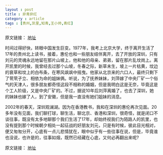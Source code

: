 ```yaml
---
layout : post
title : 非青非红
category : article
tags : [贵州,凯里,知青,王小帅,青红]
---
```


原文链接： [地址](http://www.dushumashang.com/2490)

时间过得好快，转眼中国发生巨变。1977年，我考上北京大学，终于离开生活了17年的贵州北上读书，接着，惠伦也和一些朋友结伴离开，去了开放的深圳，只有刘元的灵魂永远地留在那片山坡上，他和他的母亲、弟弟，留在那片乱坟岗上。离开凯里的时候，我曾经去过那个山坡，冬春之际，新草未生，坡上一片枯黄，坟边的衰草和坟上的白布条，在寒风飒飒中摇曳。他家从北京来的六口人，最终只剩下了茕茕孑立、相依为命的姐妹俩。听说，为了抚养妹妹，刘萍嫁了中央厂矿一个俗气的天津人，很多朋友都奇怪这段不相称的婚姻，但是我明白这是无奈，毕竟这是个工人阶级，又是中央厂矿的。不过，据说10年后刘萍离婚了，也去了深圳，她的妹妹也嫁了人，到了安徽，但是我一直没有她们姐妹的消息。

2002年的春天，深圳观澜湖。因为在香港教书，我和在深圳的惠伦再次见面。20多年没有见面，我们聊打球，聊生活，聊北京、香港和深圳，很奇怪，就是闭口不谈往事，既没有太多地聊那个我们生活了17年，却始终视我们为陌路人的凯里，也没有提到那个时候朝夕相处一起征战的好朋友刘元，只是有时候，彼此目光相对，便又匆匆分开，心底有一点儿悲情犹在，眼中似乎有一些往事在说，但是，毕竟谁也没说，也许是的，往事如烟，既然已经藏在心底，又何必再翻出来呢?



原文链接： [地址](http://www.dushumashang.com/2490)